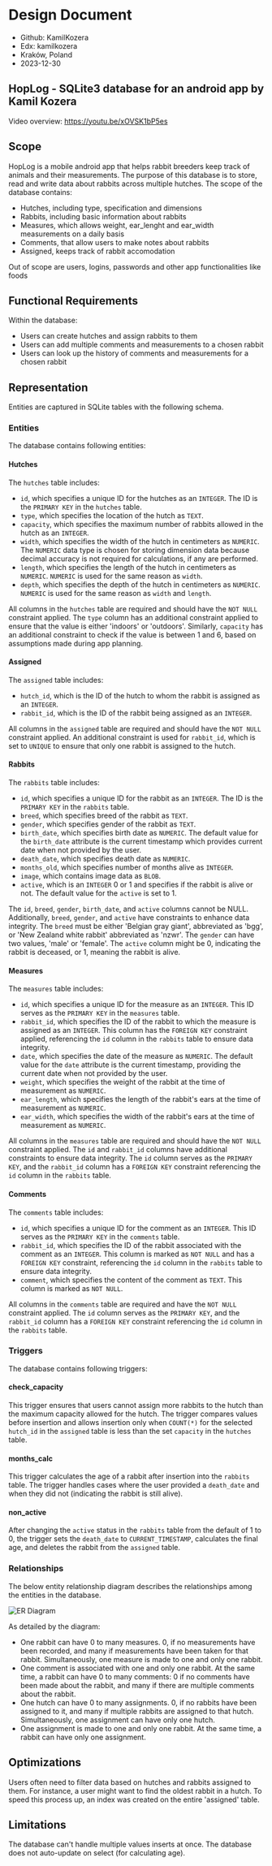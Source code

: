 # Design Document

* Github: KamilKozera
* Edx: kamilkozera
* Kraków, Poland
* 2023-12-30

## HopLog - SQLite3 database for an android app by Kamil Kozera

Video overview: <https://youtu.be/xOVSK1bP5es>

## Scope

HopLog is a mobile android app that helps rabbit breeders keep track of animals and their measurements. The purpose of this database is to store, read and write data about rabbits across multiple hutches. The scope of the database contains:

* Hutches, including type, specification and dimensions
* Rabbits, including basic information about rabbits
* Measures, which allows weight, ear_lenght and ear_width measurements on a daily basis
* Comments, that allow users to make notes about rabbits
* Assigned, keeps track of rabbit accomodation

Out of scope are users, logins, passwords and other app functionalities like foods

## Functional Requirements

Within the database:

* Users can create hutches and assign rabbits to them
* Users can add multiple comments and measurements to a chosen rabbit
* Users can look up the history of comments and measurements for a chosen rabbit

## Representation

Entities are captured in SQLite tables with the following schema.

### Entities

The database contains following entities:

#### Hutches

The `hutches` table includes:

* `id`, which specifies a unique ID for the hutches as an `INTEGER`. The ID is the `PRIMARY KEY` in the `hutches` table.
* `type`, which specifies the location of the hutch as `TEXT`.
* `capacity`, which specifies the maximum number of rabbits allowed in the hutch as an `INTEGER`.
* `width`, which specifies the width of the hutch in centimeters as `NUMERIC`. The `NUMERIC` data type is chosen for storing dimension data because decimal accuracy is not required for calculations, if any are performed.
* `length`, which specifies the length of the hutch in centimeters as `NUMERIC`. `NUMERIC` is used for the same reason as `width`.
* `depth`, which specifies the depth of the hutch in centimeters as `NUMERIC`. `NUMERIC` is used for the same reason as `width` and `length`.

All columns in the `hutches` table are required and should have the `NOT NULL` constraint applied. The `type` column has an additional constraint applied to ensure that the value is either 'indoors' or 'outdoors'. Similarly, `capacity` has an additional constraint to check if the value is between 1 and 6, based on assumptions made during app planning.

#### Assigned

The `assigned` table includes:

* `hutch_id`, which is the ID of the hutch to whom the rabbit is assigned as an `INTEGER`.
* `rabbit_id`, which is the ID of the rabbit being assigned as an `INTEGER`.

All columns in the `assigned` table are required and should have the `NOT NULL` constraint applied.
An additional constraint is used for `rabbit_id`, which is set to `UNIQUE` to ensure that only one rabbit is assigned to the hutch.

#### Rabbits

The `rabbits` table includes:

* `id`, which specifies a unique ID for the rabbit as an `INTEGER`. The ID is the `PRIMARY KEY` in the `rabbits` table.
* `breed`, which specifies breed of the rabbit as `TEXT`.
* `gender`, which specifies gender of the rabbit as `TEXT`.
* `birth_date`, which specifies birth date as `NUMERIC`. The default value for the `birth_date` attribute is the current timestamp which provides current date when not provided by the user.
* `death_date`, which specifies death date as `NUMERIC`.
* `months_old`, which specifies number of months alive as `INTEGER`.
* `image`, which contains image data as `BLOB`.
* `active`, which is an `INTEGER` 0 or 1 and specifies if the rabbit is alive or not. The default value for the `active` is set to 1.

The `id`, `breed`, `gender`, `birth_date`, and `active` columns cannot be NULL. Additionally, `breed`, `gender`, and `active` have constraints to enhance data integrity.
The `breed` must be either 'Belgian gray giant', abbreviated as 'bgg', or 'New Zealand white rabbit' abbreviated as 'nzwr'.
The `gender` can have two values, 'male' or 'female'.
The `active` column might be 0, indicating the rabbit is deceased, or 1, meaning the rabbit is alive.

#### Measures

The `measures` table includes:

* `id`, which specifies a unique ID for the measure as an `INTEGER`. This ID serves as the `PRIMARY KEY` in the `measures` table.
* `rabbit_id`, which specifies the ID of the rabbit to which the measure is assigned as an `INTEGER`. This column has the `FOREIGN KEY` constraint applied, referencing the `id` column in the `rabbits` table to ensure data integrity.
* `date`, which specifies the date of the measure as `NUMERIC`. The default value for the `date` attribute is the current timestamp, providing the current date when not provided by the user.
* `weight`, which specifies the weight of the rabbit at the time of measurement as `NUMERIC`.
* `ear_length`, which specifies the length of the rabbit's ears at the time of measurement as `NUMERIC`.
* `ear_width`, which specifies the width of the rabbit's ears at the time of measurement as `NUMERIC`.

All columns in the `measures` table are required and should have the `NOT NULL` constraint applied. The `id` and `rabbit_id` columns have additional constraints to ensure data integrity. The `id` column serves as the `PRIMARY KEY`, and the `rabbit_id` column has a `FOREIGN KEY` constraint referencing the `id` column in the `rabbits` table.

#### Comments

The `comments` table includes:

* `id`, which specifies a unique ID for the comment as an `INTEGER`. This ID serves as the `PRIMARY KEY` in the `comments` table.
* `rabbit_id`, which specifies the ID of the rabbit associated with the comment as an `INTEGER`. This column is marked as `NOT NULL` and has a `FOREIGN KEY` constraint, referencing the `id` column in the `rabbits` table to ensure data integrity.
* `comment`, which specifies the content of the comment as `TEXT`. This column is marked as `NOT NULL`.

All columns in the `comments` table are required and have the `NOT NULL` constraint applied. The `id` column serves as the `PRIMARY KEY`, and the `rabbit_id` column has a `FOREIGN KEY` constraint referencing the `id` column in the `rabbits` table.

### Triggers

The database contains following triggers:

#### check_capacity

This trigger ensures that users cannot assign more rabbits to the hutch than the maximum capacity allowed for the hutch. The trigger compares values before insertion and allows insertion only when `COUNT(*)` for the selected `hutch_id` in the `assigned` table is less than the set `capacity` in the `hutches` table.

#### months_calc

This trigger calculates the age of a rabbit after insertion into the `rabbits` table. The trigger handles cases where the user provided a `death_date` and when they did not (indicating the rabbit is still alive).

#### non_active

After changing the `active` status in the `rabbits` table from the default of 1 to 0, the trigger sets the `death_date` to `CURRENT_TIMESTAMP`, calculates the final age, and deletes the rabbit from the `assigned` table.


### Relationships

The below entity relationship diagram describes the relationships among the entities in the database.

![ER Diagram](simple-diagram.png)

As detailed by the diagram:

* One rabbit can have 0 to many measures. 0, if no measurements have been recorded, and many if measurements have been taken for that rabbit. Simultaneously, one measure is made to one and only one rabbit.
* One comment is associated with one and only one rabbit. At the same time, a rabbit can have 0 to many comments: 0 if no comments have been made about the rabbit, and many if there are multiple comments about the rabbit.
* One hutch can have 0 to many assignments. 0, if no rabbits have been assigned to it, and many if multiple rabbits are assigned to that hutch. Simultaneously, one assignment can have only one hutch.
* One assignment is made to one and only one rabbit. At the same time, a rabbit can have only one assignment.

## Optimizations

Users often need to filter data based on hutches and rabbits assigned to them.
For instance, a user might want to find the oldest rabbit in a hutch.
To speed this process up, an index was created on the entire 'assigned' table.

## Limitations

The database can't handle multiple values inserts at once.
The database does not auto-update on select (for calculating age).

